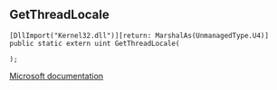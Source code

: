 ## GetThreadLocale

```
[DllImport("Kernel32.dll")][return: MarshalAs(UnmanagedType.U4)]
public static extern uint GetThreadLocale(
   
);
```

[Microsoft documentation](https://docs.microsoft.com/en-us/windows/win32/api/winnls/nf-winnls-getthreadlocale)
